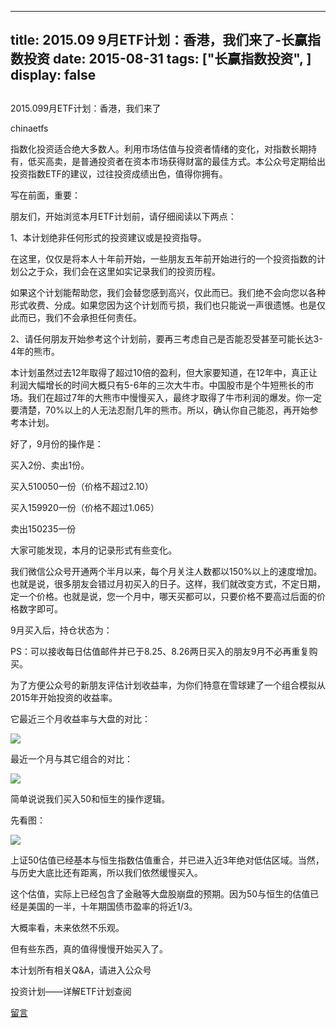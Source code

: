 
---
title:  2015.09  9月ETF计划：香港，我们来了-长赢指数投资
date: 2015-08-31
tags: ["长赢指数投资", ]
display: false
---


## 



2015.099月ETF计划：香港，我们来了




chinaetfs




指数化投资适合绝大多数人。利用市场估值与投资者情绪的变化，对指数长期持有，低买高卖，是普通投资者在资本市场获得财富的最佳方式。本公众号定期给出投资指数ETF的建议，过往投资成绩出色，值得你拥有。


写在前面，重要：



朋友们，开始浏览本月ETF计划前，请仔细阅读以下两点：



1、本计划绝非任何形式的投资建议或是投资指导。



在这里，仅仅是将本人十年前开始，一些朋友五年前开始进行的一个投资指数的计划公之于众，我们会在这里如实记录我们的投资历程。



如果这个计划能帮助您，我们会替您感到高兴，仅此而已。我们绝不会向您以各种形式收费、分成。如果您因为这个计划而亏损，我们也只能说一声很遗憾。也是仅此而已，我们不会承担任何责任。



2、请任何朋友开始参考这个计划前，要再三考虑自己是否能忍受甚至可能长达3-4年的熊市。

本计划虽然过去12年取得了超过10倍的盈利，但大家要知道，在12年中，真正让利润大幅增长的时间大概只有5-6年的三次大牛市。中国股市是个牛短熊长的市场。我们在超过7年的大熊市中慢慢买入，最终才取得了牛市利润的爆发。你一定要清楚，70%以上的人无法忍耐几年的熊市。所以，确认你自己能忍，再开始参考本计划。





好了，9月份的操作是：



买入2份、卖出1份。



买入510050一份（价格不超过2.10）

买入159920一份（价格不超过1.065）

卖出150235一份



大家可能发现，本月的记录形式有些变化。

我们微信公众号开通两个半月以来，每个月关注人数都以150%以上的速度增加。也就是说，很多朋友会错过月初买入的日子。这样，我们就改变方式，不定日期，定一个价格。也就是说，您一个月中，哪天买都可以，只要价格不要高过后面的价格数字即可。





9月买入后，持仓状态为：





 
 
 







PS：可以接收每日估值邮件并已于8.25、8.26两日买入的朋友9月不必再重复购买。





为了方便公众号的新朋友评估计划收益率，为你们特意在雪球建了一个组合模拟从2015年开始投资的收益率。



它最近三个月收益率与大盘的对比：



<img src="http://mmbiz.qpic.cn/mmbiz/SEPick5M9xjOibdEZjJHq7VOLBu0hfYyUlFgTeKxDeBZDv0BxrpsYztJATDpYw1DEsGJwz01u2n4T5iaWNClI6kicw/0?wx_fmt=jpeg" data-type="jpeg" data-w="" data-ratio="0.6758893280632411" data-s="300,640"/>



最近一个月与其它组合的对比：



<img src="http://mmbiz.qpic.cn/mmbiz/SEPick5M9xjOibdEZjJHq7VOLBu0hfYyUldOYRdNwnnJsBr7P9YkQ6v6u03Mtd1kve0lD65eCQ9KTSfGFG29YCXA/0?wx_fmt=jpeg" data-type="jpeg" data-w="329" data-ratio="0.4316109422492401" data-s="300,640"/>









简单说说我们买入50和恒生的操作逻辑。



先看图：



<img src="http://mmbiz.qpic.cn/mmbiz/SEPick5M9xjOibdEZjJHq7VOLBu0hfYyUlSQmknaqPxuAibHOfrISYlClNUHichLq4HhaiaS2YgHPeCZ1XQXaTjXEhg/0?wx_fmt=jpeg" data-type="jpeg" data-w="" data-ratio="0.6462450592885376" data-s="300,640"/>



上证50估值已经基本与恒生指数估值重合，并已进入近3年绝对低估区域。当然，与历史大底比还有距离，所以我们依然缓慢买入。



这个估值，实际上已经包含了金融等大盘股崩盘的预期。因为50与恒生的估值已经是美国的一半，十年期国债市盈率的将近1/3。



大概率看，未来依然不乐观。



但有些东西，真的值得慢慢开始买入了。





本计划所有相关Q&amp;A，请进入公众号

投资计划——详解ETF计划查阅









[留言](javascript:;)


